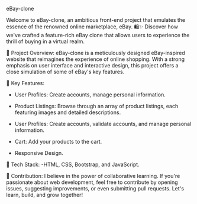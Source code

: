 eBay-clone

Welcome to eBay-clone, an ambitious front-end project that emulates the essence of the renowned online marketplace, eBay. 🛍️✨ Discover how we've crafted a feature-rich eBay clone that allows users to experience the thrill of buying in a virtual realm.

🌟 Project Overview:
eBay-clone is a meticulously designed eBay-inspired website that reimagines the experience of online shopping. With a strong emphasis on user interface and interactive design, this project offers a close simulation of some of eBay's key features.

🛒 Key Features:
- User Profiles: Create accounts, manage personal information.
- Product Listings: Browse through an array of product listings, each featuring images and detailed descriptions.

- User Profiles: Create accounts, validate accounts, and manage personal information.
- Cart: Add your products to the cart.
- Responsive Design.

🔧 Tech Stack: -HTML, CSS, Bootstrap, and JavaScript.

🤝 Contribution: I believe in the power of collaborative learning. If you're passionate about web development, feel free to contribute by opening issues, suggesting improvements, or even submitting pull requests. Let's learn, build, and grow together!
